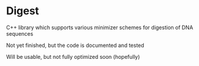 # Digest
C++ library which supports various minimizer schemes for digestion of DNA sequences

Not yet finished, but the code is documented and tested

Will be usable, but not fully optimized soon (hopefully) 
